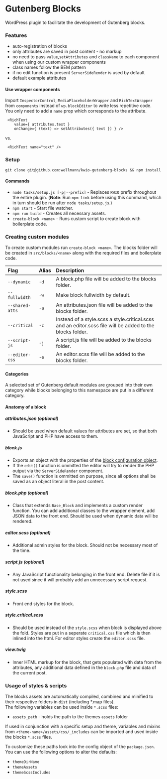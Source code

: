 # Gutenberg Blocks

WordPress plugin to facilitate the development of Gutenberg blocks.

### Features

* auto-registration of blocks
*  only attributes are saved in post content - no markup
* no need to pass `value`,`setAttributes` and `className` to each component when using our custom wrapper components
* class names follow the BEM pattern
* if no edit function is present `ServerSideRender` is used by default
* default example attributes

#### Use wrapper components

Import `InspectorControl`, `MediaPlaceholderWrapper` and `RichTextWrapper` from `components` instead of `wp.blockEditor` to write less repetitive code.  
You only need to add a `name` prop which corresponds to the attribute.

```
 <RichText
    value={ attributes.text }
    onChange={ (text) => setAttributes({ text }) } />
```
vs.
```
 <RichText name="text" />
```

### Setup

```
git clone git@github.com:wellmann/kwio-gutenberg-blocks && npm install
```

#### Commands

* `node tasks/setup.js [-p|--prefix]` - Replaces `KWIO` prefix throughout the entire plugin.
(**Note**: Run `npm link` before using this command, which in turn should be run after `node tasks/setup.js`.)
* `npm start` - Start file watcher.
* `npm run build` - Creates all necessary assets.
* `create-block <name>` - Runs custom script to create block with boilerplate code.  

### Creating custom modules
To create custom modules run `create-block <name>`. The blocks folder will be created in `src/blocks/<name>` along with the required files and boilerplate code. 

| Flag | Alias | Description |
| :--- | :--- | :--- |
| `--dynamic` | `-d` | A block.php file will be added to the blocks folder.
| `--fullwidth` | `-w` | Make block fullwidth by default.
| `--shared-atts` | `-a` | An attributes.json file will be added to the blocks folder.
| `--critical` | `-c` | Instead of a style.scss a style.critical.scss and an editor.scss file will be added to the blocks folder.
| `--script-js` | `-j` | A script.js file will be added to the blocks folder.
| `--editor-css` | `-e` | An editor.scss file will be added to the blocks folder.

#### Categories

A selected set of Gutenberg default modules are grouped into their own category while blocks belonging to this namespace are put in a different category.

#### Anatomy of a block

##### attributes.json *(optional)*

* Should be used when default values for attributes are set, so that both JavaScript and PHP have access to them.

##### block.js

* Exports an object with the properties of the [block configuration object](https://wordpress.org/gutenberg/handbook/designers-developers/developers/block-api/block-registration/).
* If the `edit()` function is ommitted the editor will try to render the PHP output via the `ServerSideRender` component.
* The `save()` function is ommitted on purpose, since all options shall be saved as an object literal in the post content.

##### block.php *(optional)*

* Class that extends `Base_Block` and implements a custom render function. You can add additional classes to the wrapper element, add JSON data to the front end. Should be used when dynamic data will be rendered.

##### editor.scss *(optional)*

* Additional admin styles for the block. Should not be necessary most of the time.

##### script.js *(optional)*

* Any JavaScript functionality belonging in the front end. Delete file if it is not used since it will probably add an unnecessary script request.

##### style.scss

* Front end styles for the block.

##### style.critical.scss

* Should be used instead of the `style.scss` when block is displayed above the fold. Styles are put in a seperate `critical.css` file which is then inlined into the html.
For editor styles create the `editor.scss` file.

##### view.twig

* Inner HTML markup for the block, that gets populated with data from the attributes, any additional data defined in the `block.php` file and data of the current post.

### Usage of styles & scripts

The blocks assets are automatically compiled, combined and minified to their respective folders in `dist` (including *.map files).  
The following variables can be used inside `*.scss` files:
* `assets_path` - holds the path to the themes `assets` folder

If used in conjunction with a specific setup and theme, variables and mixins from `<theme-name>/assets/css/_includes` can be imported and used inside the blocks `*.scss` files.

To customize these paths look into the config object of the `package.json`.  
You can use the following options to alter the defaults:

* `themeDirName`
* `themeAssets`
* `themeScssIncludes`